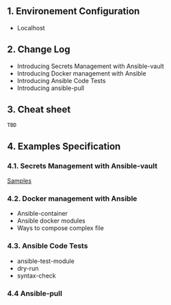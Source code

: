 ## 1. Environement Configuration
- Localhost

## 2. Change Log

- Introducing Secrets Management with Ansible-vault
- Introducing Docker management with Ansible
- Introducing Ansible Code Tests
- Introducing ansible-pull

## 3. Cheat sheet
```
TBD
```

## 4. Examples Specification

### 4.1. Secrets Management with Ansible-vault
[Samples](/samples/vault)

### 4.2. Docker management with Ansible
- Ansible-container
- Ansible docker modules
- Ways to compose complex file

### 4.3. Ansible Code Tests
- ansible-test-module
- dry-run
- syntax-check

### 4.4 Ansible-pull
